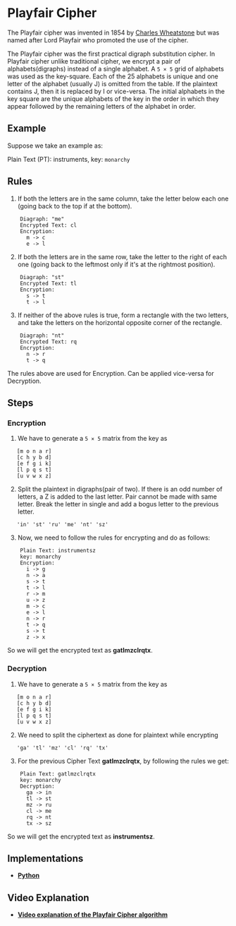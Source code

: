 # Playfair Cipher

The Playfair cipher was invented in 1854 by [Charles Wheatstone](https://en.wikipedia.org/wiki/Charles_Wheatstone) but was named after Lord Playfair who promoted the use of the cipher.

The Playfair cipher was the first practical digraph substitution cipher. In Playfair cipher unlike traditional cipher, we encrypt a pair of alphabets(digraphs) instead of a single alphabet. A `5 × 5` grid of alphabets was used as the key-square. Each of the 25 alphabets is unique and one letter of the alphabet (usually J) is omitted from the table. If the plaintext contains J, then it is replaced by I or vice-versa. The initial alphabets in the key square are the unique alphabets of the key in the order in which they appear followed by the remaining letters of the alphabet in order.

## Example

Suppose we take an example as:

Plain Text (PT): instruments, key: `monarchy`

## Rules

1. If both the letters are in the same column, take the letter below each one (going back to the top if at the bottom).

```
    Diagraph: "me"
    Encrypted Text: cl
    Encryption: 
      m -> c
      e -> l
```

2. If both the letters are in the same row, take the letter to the right of each one (going back to the leftmost only if it's at the rightmost position).

```
    Diagraph: "st"
    Encrypted Text: tl
    Encryption: 
      s -> t
      t -> l
```

3. If neither of the above rules is true, form a rectangle with the two letters, and take the letters on the horizontal opposite corner of the rectangle.

```
    Diagraph: "nt"
    Encrypted Text: rq
    Encryption: 
      n -> r
      t -> q
```

The rules above are used for Encryption. Can be applied vice-versa for Decryption.

## Steps

### Encryption

1. We have to generate a `5 × 5` matrix from the key as

 ```
    [m o n a r]
    [c h y b d]
    [e f g i k]
    [l p q s t]
    [u v w x z]
```

2. Split the plaintext in digraphs(pair of two). If there is an odd number of letters, a Z is added to the last letter.  Pair cannot be made with same letter. Break the letter in single and add a bogus letter to the previous letter.

``` 
   'in' 'st' 'ru' 'me' 'nt' 'sz'
```

3. Now, we need to follow the rules for encrypting and do as follows:

```
    Plain Text: instrumentsz
    key: monarchy
    Encryption: 
      i -> g
      n -> a
      s -> t
      t -> l
      r -> m
      u -> z
      m -> c
      e -> l
      n -> r
      t -> q
      s -> t
      z -> x
```
So we will get the encrypted text as **gatlmzclrqtx**.

### Decryption

1. We have to generate a `5 × 5` matrix from the key as

 ```
    [m o n a r]
    [c h y b d]
    [e f g i k]
    [l p q s t]
    [u v w x z]
```

2. We need to split the ciphertext as done for plaintext while encrypting
 ```
    'ga' 'tl' 'mz' 'cl' 'rq' 'tx'
 ```
 
3. For the previous Cipher Text **gatlmzclrqtx**, by following the rules we get:

```
    Plain Text: gatlmzclrqtx
    key: monarchy
    Decryption:
      ga -> in
      tl -> st
      mz -> ru
      cl -> me
      rq -> nt
      tx -> sz
```
So we will get the encrypted text as **instrumentsz**.

## Implementations

- [**Python**](https://github.com/TheAlgorithms/Python/blob/master/ciphers/playfair_cipher.py)

## Video Explanation

- [**Video explanation of the Playfair Cipher algorithm**](https://www.youtube.com/watch?v=UURjVI5cw4g)
